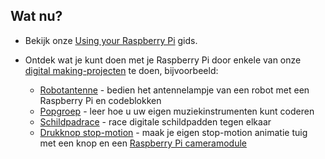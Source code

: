 ## Wat nu?

+ Bekijk onze [Using your Raspberry Pi](https://projects.raspberrypi.org/en/projects/raspberry-pi-using) gids.

+ Ontdek wat je kunt doen met je Raspberry Pi door enkele van onze [digital making-projecten](https://projects.raspberrypi.org) te doen, bijvoorbeeld:
    
    + [Robotantenne](https://projects.raspberrypi.org/en/projects/robot-antenna) - bedien het antennelampje van een robot met een Raspberry Pi en codeblokken
    + [Popgroep](https://projects.raspberrypi.org/en/projects/rock-band) - leer hoe u uw eigen muziekinstrumenten kunt coderen
    + [Schildpadrace](https://projects.raspberrypi.org/en/projects/turtle-race) - race digitale schildpadden tegen elkaar
    + [Drukknop stop-motion](https://projects.raspberrypi.org/en/projects/push-button-stop-motion) - maak je eigen stop-motion animatie tuig met een knop en een [Raspberry Pi cameramodule](https://www.raspberrypi.org/products/camera-module-v2/)